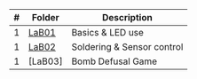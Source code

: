 | #   | Folder        | Description         |
| --- | ------------- | ------------------- |
| 1 | [LaB01](https://github.com/DomHaw21/4443-IoT-Dom/tree/main/Assignments/LaB01) | Basics & LED use  |
| 1 | [LaB02](https://github.com/DomHaw21/4443-IoT-Dom/tree/main/Assignments/LaB02) | Soldering & Sensor control  |
| 1 | [LaB03] | Bomb Defusal Game  |
